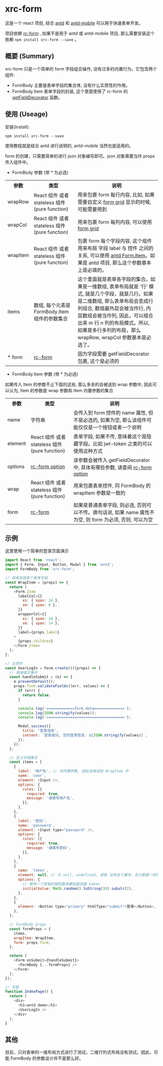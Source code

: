 # xrc-form

这是一个 react 项目, 结合 [antd](https://ant.design/) 和 [antd-mobile](https://mobile.ant.design/) 可以用于快速表单开发。

项目依赖 [rc-form](https://github.com/react-component/form) , 如果不是用于 antd 或 antd-mobile 项目, 那么需要安装这个依赖 `npm install xrc-form --save` 。

## 概要 (Summary)
xrc-form 只是一个简单的 form 字段组合操作, 没有过多的内置行为。它包含两个组件:

- FormBody 主要是表单字段的集合体, 没有什么实质性的作用。
- FormBody.Item 表单字段的封装, 这个里面使用了 rc-form 的 [getFieldDecorator](https://github.com/react-component/form#getfielddecoratornamestring-option-object-reactnode-reactnode) 函数。

## 使用 (Useage)

安装(Install):

 `npm install xrc-form --save`

使用教程就是结合 antd 进行说明的, antd-mobile 当然也是适用的。

form 的创建，只需要简单的进行 json 对象编写即可。json 对象需要当作 props 传入组件中。

- FormBody 参数 (带 * 为必选)

<table>
<tr>
<th>参数</th>
<th>类型</th>
<th>说明</th>
</tr>
<tr>
<td>wrapRow</td>
<td>React 组件 或者 stateless 组件 (pure function)</td>
<td>用来包裹 form 每行内容, 比如, 如果需要自定义 <a href="https://ant.design/components/grid-cn/#Row">form grid</a> 显示的时候, 可能需要用到</td>
</tr>
<tr>
<td>wrapCol</td>
<td>React 组件 或者 stateless 组件 (pure function)</td>
<td>用来包裹 form 每列内容, 可以使用 <a href="https://ant.design/components/grid-cn/#Col">form grid</a> </td>
</tr>
<tr>
<td>wrapItem</td>
<td>React 组件 或者 stateless 组件 (pure function)</td>
<td>包裹 form 每个字段内容, 这个组件用来布局 字段 label 与 控件 之间的关系, 可以使用 <a href="https://ant.design/components/form-cn/#Form.Item">antd Form.Item</a>。如果是 antd 项目, 那么这个参数基本上是必填的。 </td>
</tr>
<tr>
<td>items</td>
<td>数组, 每个元素是 FormBody.Item 组件的参数集合</td>
<td>这个里面就是表单各字段的集合。如果是一维数组, 表单布局就是 '行' 模式, 就是几个字段，就是几行。如果是二维数组, 那么表单布局会变成行列组合, 数组最外层会被当作行, 内层数组会被当作列, 因此，可以组合出来 m 行 n 列的布局模式。所以, 如果是多行多列的布局，那么 wrapRow, wrapCol 参数基本是必选了。</td>
</tr>
<tr>
<td>* form</td>
<td><a href="https://github.com/react-component/form#rc-form">rc-form</a></td>
<td>因为字段需要 getFieldDecorator 包裹, 这个是必须的</td>
</tr>
</table>


- FormBody.Item 参数 (带 * 为必选)

如果传入 Item 的参数不止下面的这些, 那么多余的会被送到 wrap 参数中, 因此可以认为, Item 的参数是 wrap 参数和 Item 内置参数的集合

<table>
<tr>
<th>参数</th>
<th>类型</th>
<th>说明</th>
</tr>
<tr>
<td>name</td>
<td>字符串</td>
<td>会传入到 form 控件的 name 属性, 但不是必选的, 如果为空, 那么该组件可能仅仅是一个按钮或者一个说明</td>
</tr>
<tr>
<td>element</td>
<td>React 组件 或者 stateless 组件 (pure function)</td>
<td>表单字段, 如果不传, 意味着这个是隐藏字段。比如 jwt-token 之类的可以使用这种方式 </td>
</tr>
<tr>
<td>options</td>
<td><a href="https://github.com/react-component/form#option-object">rc-form option</a></td>
<td>该参数会被传入 getFieldDecorator 中, 具体有哪些参数, 请查阅 <a href="https://github.com/react-component/form#option-object">rc-form option</a> </td>
</tr>
<tr>
<td>wrap</td>
<td>React 组件 或者 stateless 组件 (pure function)</td>
<td>用来包裹表单控件, 同 FormBody 的 wrapItem 参数是一致的</td>
</tr>
<tr>
<td>form</td>
<td><a href="https://github.com/react-component/form#rc-form">rc-form</a></td>
<td>如果是普通表单字段, 则必选, 否则可以不传。换句话说, 如果 name 属性不为空, 则 form 为必须, 否则, 可以为空</td>
</tr>
</table>

## 示例

这里使用一个简单的登录页面演示

```javascript
import React from 'react';
import { Form, Input, Button, Modal } from 'antd';
import FormBody from 'xrc-form';

// 用来封装各个表单字段
const WrapItem = (props) => {
  return (
    <Form.Item
      labelCol={{
        xs: { span: 24 },
        sm: { span: 6 },
      }}
      wrapperCol={{
        xs: { span: 24 },
        sm: { span: 14 },
      }}
      label={props.label}
    >
      {props.children}
    </Form.Item>
  );
};

// 主控件
const UserLogIn = Form.create()((props) => {
  // 表单提交事件
  const handleSubmit = (e) => {
    e.preventDefault();
    props.form.validateFields((err, values) => {
      if (err) {
        return false;
      }

      console.log('=============form data==============');
      console.log(JSON.stringify(values));
      console.log('====================================');

      Modal.success({
        title: '登录消息',
        content: `登录成功, 您的登录信息: ${JSON.stringify(values)}`,
      });
    });
  };

  // 定义字段集合
  const items = [
    {
      label: '用户名', // 非内置参数, 因此会被送到 WrapItem 中
      name: 'user',
      element: <Input />,
      options: {
        rules: [{
          required: true,
          message: '请填写用户名',
        }],
      },
    },
    {
      label: '密码',
      name: 'password',
      element: <Input type="password" />,
      options: {
        rules: [{
          required: true,
          message: '请填写密码',
        }],
      },
    },
    {
      name: 'token',
      element: null, // 为 null, undefined, 或者 没有这个属性，含义都是一样的
      options: {
        // 使用一个简单的随机数来模拟服务器 token
        initialValue: Math.random().toString(36).substr(2),
      },
    },
    {
      element: <Button type="primary" htmlType="submit">登录</Button>,
    },
  ];

  // FormBody props
  const formProps = {
    items,
    wrapItem: WrapItem,
    form: props.form,
  };

  return (
    <Form onSubmit={handleSubmit}>
      <FormBody {...formProps} />
    </Form>
  );
});

// 页面
function IndexPage() {
  return (
    <div>
      <h1>antd demo</h1>
      <UserLogIn />
    </div>
  );
}
```
## 其他
目前，只对表单的一维布局方式进行了测试，二维行列式布局没有测试。因此，可能 FormBody 的参数设计并不是那么好。
